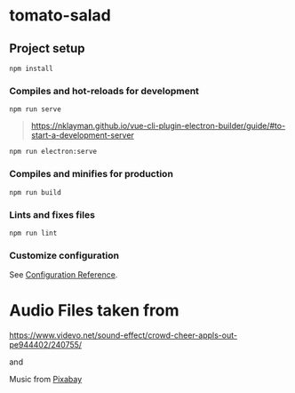 # tomato-salad

## Project setup
```
npm install
```

### Compiles and hot-reloads for development
```
npm run serve
```

> https://nklayman.github.io/vue-cli-plugin-electron-builder/guide/#to-start-a-development-server

```
npm run electron:serve
```

### Compiles and minifies for production
```
npm run build
```

### Lints and fixes files
```
npm run lint
```

### Customize configuration
See [Configuration Reference](https://cli.vuejs.org/config/).

# Audio Files taken from

https://www.videvo.net/sound-effect/crowd-cheer-appls-out-pe944402/240755/

and

Music from <a href="https://pixabay.com/music/?utm_source=link-attribution&amp;utm_medium=referral&amp;utm_campaign=music&amp;utm_content=7065">Pixabay</a>